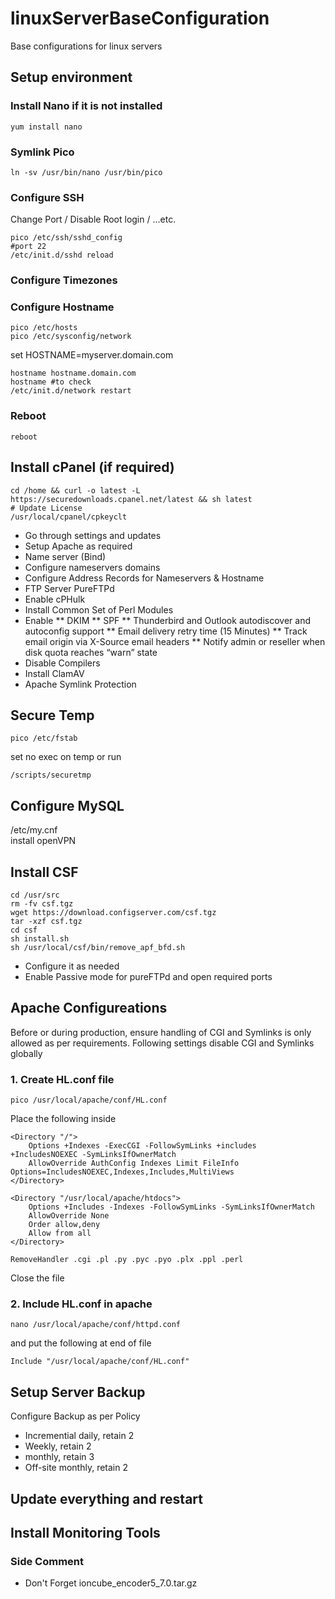 # linuxServerBaseConfiguration
Base configurations for linux servers

## Setup environment

### Install Nano if it is not installed
```Shell
yum install nano
```
### Symlink Pico
```Shell
ln -sv /usr/bin/nano /usr/bin/pico
```

### Configure SSH
Change Port / Disable Root login / ...etc.
```Shell
pico /etc/ssh/sshd_config  
#port 22  
/etc/init.d/sshd reload
```

### Configure Timezones


### Configure Hostname
```Shell
pico /etc/hosts
pico /etc/sysconfig/network
```
set
HOSTNAME=myserver.domain.com
```Shell
hostname hostname.domain.com
hostname #to check
/etc/init.d/network restart
```

### Reboot
```Shell
reboot
```

## Install cPanel (if required)
```Shell
cd /home && curl -o latest -L https://securedownloads.cpanel.net/latest && sh latest
# Update License 
/usr/local/cpanel/cpkeyclt
```
* Go through settings and updates
* Setup Apache as required
* Name server (Bind)
* Configure nameservers domains
* Configure Address Records for Nameservers & Hostname
* FTP Server PureFTPd
* Enable cPHulk
* Install Common Set of Perl Modules
* Enable 
** DKIM
** SPF
** Thunderbird and Outlook autodiscover and autoconfig support
** Email delivery retry time (15 Minutes)
** Track email origin via X-Source email headers
** Notify admin or reseller when disk quota reaches “warn” state
* Disable Compilers
* Install ClamAV 
* Apache Symlink Protection



## Secure Temp
```Shell
pico /etc/fstab
```
set
no exec on temp
or run
```Shell
/scripts/securetmp
```


## Configure MySQL
/etc/my.cnf  
install openVPN


## Install CSF
```Shell
cd /usr/src
rm -fv csf.tgz
wget https://download.configserver.com/csf.tgz
tar -xzf csf.tgz
cd csf
sh install.sh
sh /usr/local/csf/bin/remove_apf_bfd.sh
```
* Configure it as needed
* Enable Passive mode for pureFTPd and open required ports

## Apache Configureations
Before or during production, ensure handling of CGI and Symlinks is only allowed as per requirements.
Following settings disable CGI and Symlinks globally

### 1. Create HL.conf file
```Shell
pico /usr/local/apache/conf/HL.conf
```

Place the following inside
```ApacheConf
<Directory "/">
	Options +Indexes -ExecCGI -FollowSymLinks +includes +IncludesNOEXEC -SymLinksIfOwnerMatch 
	AllowOverride AuthConfig Indexes Limit FileInfo Options=IncludesNOEXEC,Indexes,Includes,MultiViews
</Directory>

<Directory "/usr/local/apache/htdocs">
	Options +Includes -Indexes -FollowSymLinks -SymLinksIfOwnerMatch 
	AllowOverride None
	Order allow,deny
	Allow from all
</Directory>

RemoveHandler .cgi .pl .py .pyc .pyo .plx .ppl .perl
```

Close the file

### 2. Include HL.conf in apache
```Shell
nano /usr/local/apache/conf/httpd.conf
```
and put the following at end of file
```ApacheConf
Include "/usr/local/apache/conf/HL.conf"
```
  
  
## Setup Server Backup
Configure Backup as per Policy
* Incremential daily, retain 2
* Weekly, retain 2
* monthly, retain 3
* Off-site monthly, retain 2


## Update everything and restart

## Install Monitoring Tools

### Side Comment
* Don't Forget ioncube_encoder5_7.0.tar.gz
